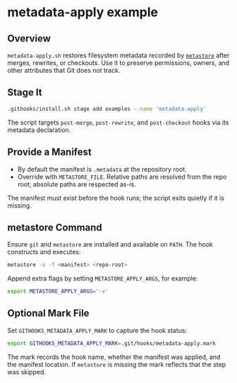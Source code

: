 # metadata-apply example

## Overview

`metadata-apply.sh` restores filesystem metadata recorded by
[`metastore`](https://github.com/gurjeet/undistract-me#metastore) after merges,
rewrites, or checkouts. Use it to preserve permissions, owners, and other
attributes that Git does not track.

## Stage It

```bash
.githooks/install.sh stage add examples --name 'metadata-apply'
```

The script targets `post-merge`, `post-rewrite`, and `post-checkout` hooks via
its metadata declaration.

## Provide a Manifest

- By default the manifest is `.metadata` at the repository root.
- Override with `METASTORE_FILE`. Relative paths are resolved from the repo
  root; absolute paths are respected as-is.

The manifest must exist before the hook runs; the script exits quietly if it is
missing.

## metastore Command

Ensure `git` and `metastore` are installed and available on `PATH`. The hook
constructs and executes:

```bash
metastore -a -f <manifest> <repo-root>
```

Append extra flags by setting `METASTORE_APPLY_ARGS`, for example:

```bash
export METASTORE_APPLY_ARGS='-v'
```

## Optional Mark File

Set `GITHOOKS_METADATA_APPLY_MARK` to capture the hook status:

```bash
export GITHOOKS_METADATA_APPLY_MARK=.git/hooks/metadata-apply.mark
```

The mark records the hook name, whether the manifest was applied, and the
manifest location. If `metastore` is missing the mark reflects that the step was
skipped.
